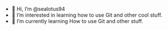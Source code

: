 - 👋 Hi, I’m @sealotus94
- 👀 I’m interested in learning how to use Git and other cool stuff.
- 🌱 I’m currently learning How to use Git and other stuff.

<!---
sealotus94/sealotus94 is a ✨ special ✨ repository because its `README.md` (this file) appears on your GitHub profile.
You can click the Preview link to take a look at your changes.
--->
